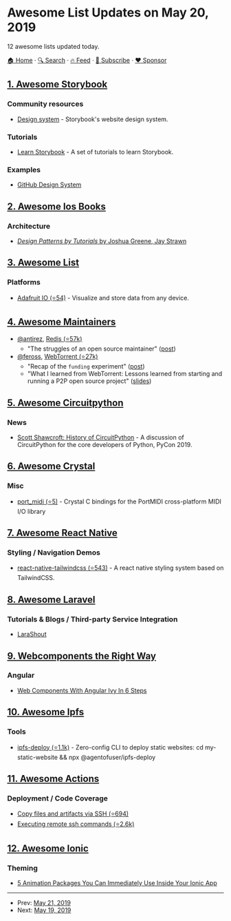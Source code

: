 # Awesome List Updates on May 20, 2019

12 awesome lists updated today.

[🏠 Home](/README.md) · [🔍 Search](https://www.trackawesomelist.com/search/) · [🔥 Feed](https://www.trackawesomelist.com/rss.xml) · [📮 Subscribe](https://trackawesomelist.us17.list-manage.com/subscribe?u=d2f0117aa829c83a63ec63c2f&id=36a103854c) · [❤️  Sponsor](https://github.com/sponsors/theowenyoung)



## [1. Awesome Storybook](/content/lauthieb/awesome-storybook/README.md)

### Community resources

*   [Design system](https://storybooks-official.netlify.com) - Storybook's website design system.

### Tutorials

*   [Learn Storybook](https://www.learnstorybook.com/) - A set of tutorials to learn Storybook.

### Examples

*   [GitHub Design System](https://primer.github.io/storybook/)

## [2. Awesome Ios Books](/content/bystritskiy/awesome-ios-books/README.md)

### Architecture

*   [*Design Patterns by Tutorials* by Joshua Greene, Jay Strawn](https://store.raywenderlich.com/products/design-patterns-by-tutorials)

## [3. Awesome List](/content/sindresorhus/awesome/README.md)

### Platforms

*   [Adafruit IO (⭐54)](https://github.com/adafruit/awesome-adafruitio#readme) - Visualize and store data from any device.

## [4. Awesome Maintainers](/content/nayafia/awesome-maintainers/README.md)

*   [@antirez](https://github.com/antirez), [Redis (⭐57k)](https://github.com/antirez/redis)
    *   "The struggles of an open source maintainer" ([post](http://antirez.com/news/129))
*   [@feross](http://github.com/feross), [WebTorrent (⭐27k)](https://github.com/webtorrent/webtorrent)
    *   "Recap of the `funding` experiment" ([post](https://feross.org/funding-experiment-recap/))
    *   "What I learned from WebTorrent: Lessons learned from starting and running a P2P open source project" ([slides](https://speakerdeck.com/feross/what-i-learned-from-webtorrent))

## [5. Awesome Circuitpython](/content/adafruit/awesome-circuitpython/README.md)

### News

*   [Scott Shawcroft: History of CircuitPython](https://pyfound.blogspot.com/2019/05/scott-shawcroft-history-of-circuitpython.html) - A discussion of CircuitPython for the core developers of Python, PyCon 2019.

## [6. Awesome Crystal](/content/veelenga/awesome-crystal/README.md)

### Misc

*   [port\_midi (⭐5)](https://github.com/jimm/crystal_port_midi) - Crystal C bindings for the PortMIDI cross-platform MIDI I/O library

## [7. Awesome React Native](/content/jondot/awesome-react-native/README.md)

### Styling / Navigation Demos

*   [react-native-tailwindcss (⭐543)](https://github.com/TVke/react-native-tailwindcss) - A react native styling system based on TailwindCSS.

## [8. Awesome Laravel](/content/chiraggude/awesome-laravel/README.md)

### Tutorials & Blogs / Third-party Service Integration

*   [LaraShout](https://larashout.com/)

## [9. Webcomponents the Right Way](/content/mateusortiz/webcomponents-the-right-way/README.md)

### Angular

*   [Web Components With Angular Ivy In 6 Steps](https://www.softwarearchitekt.at/post/2019/05/18/web-components-custom-elements-with-angular-ivy-in-6-steps.aspx)

## [10. Awesome Ipfs](/content/ipfs/awesome-ipfs/README.md)

### Tools

*   [ipfs-deploy (⭐1.1k)](https://github.com/agentofuser/ipfs-deploy) - Zero-config CLI to deploy static websites: cd my-static-website && npx @agentofuser/ipfs-deploy

## [11. Awesome Actions](/content/sdras/awesome-actions/README.md)

### Deployment / Code Coverage

*   [Copy files and artifacts via SSH (⭐694)](https://github.com/appleboy/scp-action)
*   [Executing remote ssh commands (⭐2.6k)](https://github.com/appleboy/ssh-action)

## [12. Awesome Ionic](/content/candelibas/awesome-ionic/README.md)

### Theming

*   [5 Animation Packages You Can Immediately Use Inside Your Ionic App](https://devdactic.com/5-animation-packages-ionic/)

---

- Prev: [May 21, 2019](/content/2019/05/21/README.md)
- Next: [May 19, 2019](/content/2019/05/19/README.md)